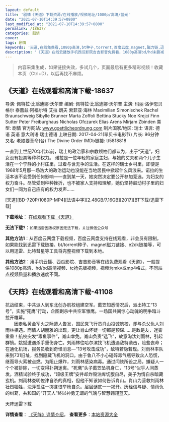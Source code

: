 ```yaml
---
layout: default
title: '剧情《天道》下载资源/在线播放/视频地址/1080p/高清/蓝光'
date: "2021-07-10T14:39:57+0800"
last_modified_at: "2021-07-10T14:39:57+0800"
permalink: /18637/
categories: 剧情
cover:
tags: 剧情
keywords: '天道,在线免费看,1080p高清,bt种子,torrent,百度云盘,magnet,磁力链,迅雷下载资源'
description: '《天道》在线云播放手机西瓜影院吉吉影音免费看，1080p高清bd/hd未删减完整版和tc抢先枪版，mkv/mp4格式，附带bt/torrent种子、magnet/磁力链、百度云盘、网盘资源迅雷下载链接'
---
```


>内容采集生成，如果链接失效，多试几个，页面最后有更多精彩视频！收藏本页（Ctrl+D)，以后再找不麻烦。


## 《天道》在线观看和高清下载-18637

导演: 佩特拉·比翁迪娜·沃尔普 编剧: 佩特拉·比翁迪娜·沃尔普 主演: 玛丽·洛伊恩贝格尔 泰蕾兹·阿福尔特 艾拉·朗夫 索菲亚·海林 Maximilian Simonischek Rachel Braunschweig Sibylle Brunner Marta Zoffoli Bettina Stucky Noe Krejcí Finn Sutter Peter Freiburghaus Nicholas Ofczarek Elias Arens Mirjam Zbinden 类型: 剧情 官方网站: www.goettlicheordnung.com 制片国家/地区: 瑞士 语言: 德语 英语 意大利语 瑞士德语 上映日期: 2017-04-21(翠贝卡电影节) 片长: 96分钟 又名: 老娘要革命(台) The Divine Order IMDb链接: tt5818818

一直到上世纪70年代以前，瑞士的政治家和宗教领袖们都认为，出于“天道”，妇女没有投票等种种权力。 诺拉是一位年轻的家庭主妇，与她的丈夫和两个儿子生活在一个宁静的小村庄里，过着与世无争的生活。在这样的瑞士乡村里，即便是1968年5月那一场浩大的政治运动也没能在当地居民中掀起什么风浪来。诺拉的生活本该不会受到任何影响——直到某一天，她突然决定要公开参加竞选，为妇女的权力奋斗。尽管受到种种挫折，也不被家人支持和理解，她仍坚持鼓动村子里的妇女们一同为自己应有的权力发声……


[天道][BD-720P/1080P-MP4][法语中字][2.48GB/7.16GB][2017][BT下载/迅雷下载]

**下载地址**： [在线观看下载 《天道》](https://www.btdx8.com/torrent/td_2017.html) 


**无法下载?**：`如果迅雷因版权原因无法下载，关注微信公众号 `

**其他方法1**：从百度云网盘下载视频，百度云网盘支持在线观看，非会员有限制，如果能找到迅雷下载链接、bt/torrent种子、magnet磁力链接、e2dk链接等，可以用迅雷、比特彗星等工具将完整视频下载到本地。

**其他方法2**：用手机云播、西瓜影院、吉吉影音等在线免费观看《天道》，一般提供1080p高清、hd/bd高清视频、tc抢先版视频，视频为mkv或mp4格式，不同站点视频质量和播放速度不同。


## 《天阵》在线观看和高清下载-41108

抗战结束，中共派人到东北创办航校组建空军。戴笠知悉情况后，派出特工&ldquo;13号&rdquo;，实施&ldquo;死鹰”行动，企图剿杀中共空军雏鹰。一场国共间惊心动魄的明争暗斗拉开帷幕。<br />　　因走私黄金军火之际遭人告发，国民党飞行员肖山投诚航校，却与杀父仇人刘雨林相遇。而情人胡丽雅的出现，更让肖山怀疑一切都是预谋&hellip;…是敌是友，迷雾重重！航校突发“毒鱼事件”，肖山幸免。肖山负责&ldquo;选飞”，故意淘汰刘雨林，引起群愤。姚斌遭遇杀手重伤身亡。刘雨林往哈尔滨找飞机遭遇敌特袭击，险些丧命；在通化机场，报务员收到奇怪消息&mdash;“13号攻击成功&rdquo;，敌特若隐若现。刘雨林率队来到731旧址，找到隐藏飞机的洞口。由于鲁八不小心碰碎毒气瓶导致众人恐慌，继而导火索被点燃。为阻止爆炸，刘雨林感染病毒。通过闫铁所设之局，嫌疑人一个个被排除，一切变得扑朔迷离。&ldquo;死鹰”头子戴笠坠机身亡，&ldquo;13号&rdquo;似乎人间蒸发。酒精试验终于成功，“超级王牌”安井却炸毁油库切腹自尽，美子为情自杀暗藏玄机。刘雨林查明佐津自杀的真相，但他不知该如何告诉肖山。肖山为营救刘雨林壮烈牺牲，沈萍孤注一掷含恨举枪自杀。层层谜底一一揭开。历经信与疑、情雨仇的纠葛，共和国的“开天人”终以神勇无谓的气魄与智慧翱翔蓝天。


天阵迅雷下载

**详情查看**： [《天阵》详情介绍](/movie/41108/)， **查看更多**：[本站资源大全](/movie/t/all/)

